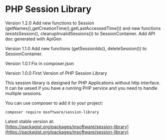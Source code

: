 # PHP Session Library

Version 1.2.0
Add new functions to Session (getNames(),getCreationTime(),getLastAccessedTime()) and new functions (existsSession(), cleanupInvalidSessions()) to SessionContainer. Add API doc generated with ApiGen

Version 1.1.0
Add new functions (getSessionIds(), deleteSession()) to SessionContainer.

Version 1.0.1
Fix in composer.json

Version 1.0.0
First Version of PHP Session Library

This session library is designed for PHP Applications without http interface. 
It can be uesed if you have a running PHP service and you need to handle multiple sessions.

You can use composer to add it to your project:

```
composer require msoftware/session-library
```

Latest stable version at: [https://packagist.org/packages/msoftware/session-library](https://packagist.org/packages/msoftware/session-library)
